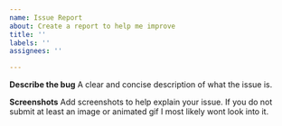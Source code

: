 ```yaml
---
name: Issue Report
about: Create a report to help me improve
title: ''
labels: ''
assignees: ''

---
```


**Describe the bug**
A clear and concise description of what the issue is.

**Screenshots**
Add screenshots to help explain your issue. If you do not submit at least an image or animated gif I most likely wont look into it.
